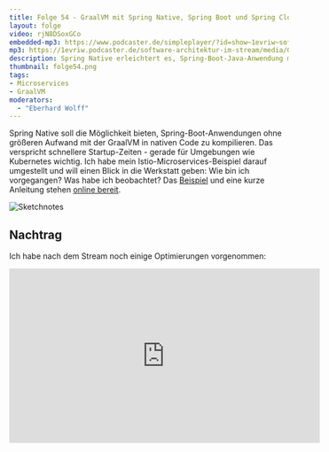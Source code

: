 ```yaml
---
title: Folge 54 - GraalVM mit Spring Native, Spring Boot und Spring Cloud
layout: folge
video: rjN8DSoxGCo
embedded-mp3: https://www.podcaster.de/simpleplayer/?id=show~1evriw~software-architektur-im-stream~pod-45c090c4e4d32b15f528428ea5&v=1617712276
mp3: https://1evriw.podcaster.de/software-architektur-im-stream/media/GraalVM.mp3
description: Spring Native erleichtert es, Spring-Boot-Java-Anwendung mit der GraalVM zu nativen Images zu kompilieren.
thumbnail: folge54.png
tags:
- Microservices
- GraalVM
moderators:
  - "Eberhard Wolff"
---
```


Spring Native soll die Möglichkeit bieten, Spring-Boot-Anwendungen
ohne größeren Aufwand mit der GraalVM in nativen Code zu
kompilieren. Das verspricht schnellere Startup-Zeiten - gerade für
Umgebungen wie Kubernetes wichtig. Ich habe mein
Istio-Microservices-Beispiel darauf umgestellt und will einen Blick in
die Werkstatt geben: Wie bin ich vorgegangen? Was habe ich beobachtet?
Das [Beispiel](https://github.com/ewolff/microservice-istio) und eine
kurze Anleitung stehen [online
bereit](https://github.com/ewolff/microservice-istio/blob/master/WIE-LAUFEN.md#native-images-bauen-und-ausf%C3%BChren).

![Sketchnotes](/sketchnotes/folge54.jpg)

## Nachtrag

Ich habe nach dem Stream noch einige Optimierungen vorgenommen:

<center>
  <div class="embed-container">
    <iframe width="560" height="315"
src="https://www.youtube.com/embed/gtiGKD81dyY" frameborder="0"
allow="accelerometer; autoplay; encrypted-media; gyroscope;
       picture-in-picture" allowfullscreen></iframe>
    </div>
</center>

